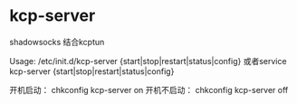 # kcp-server
shadowsocks 结合kcptun

Usage: /etc/init.d/kcp-server {start|stop|restart|status|config}
或者service kcp-server {start|stop|restart|status|config}

开机启动：
chkconfig kcp-server on
开机不启动：
chkconfig kcp-server off
